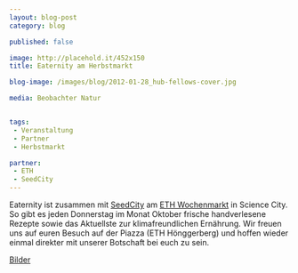 ```yaml
---
layout: blog-post
category: blog

published: false

image: http://placehold.it/452x150
title: Eaternity am Herbstmarkt

blog-image: /images/blog/2012-01-28_hub-fellows-cover.jpg

media: Beobachter Natur


tags:
 - Veranstaltung
 - Partner
 - Herbstmarkt

partner:
 - ETH
 - SeedCity
---
```


Eaternity ist zusammen mit [SeedCity][1] am [ETH Wochenmarkt][2] in Science City. So gibt es jeden Donnerstag im Monat Oktober frische handverlesene Rezepte sowie das Aktuellste zur klimafreundlichen Ernährung. Wir freuen uns auf euren Besuch auf der Piazza (ETH Hönggerberg) und hoffen wieder einmal direkter mit unserer Botschaft bei euch zu sein. 

[Bilder][3]


[1]: http://www.seedcity.ethz.ch/
[2]: http://www.vs.ethz.ch/projekte/wochenmarkt
[3]: https://www.dropbox.com/gallery/1214503/1/2011-ETH-Herbstmarkt?h=060d60#gallery:0
